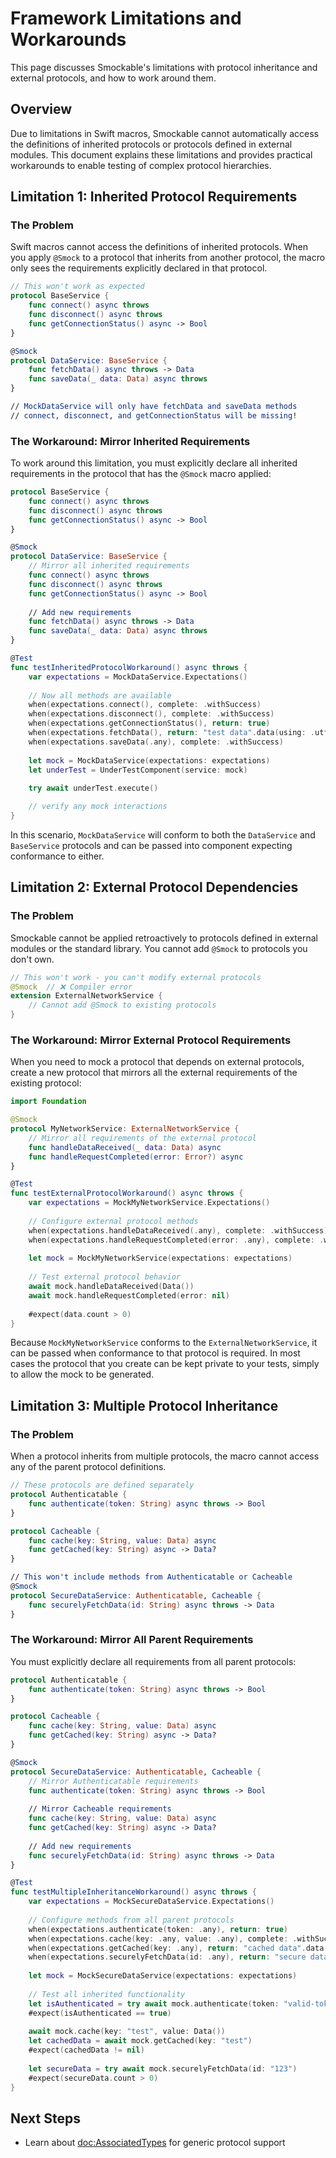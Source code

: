 # Framework Limitations and Workarounds

This page discusses Smockable's limitations with protocol inheritance and external protocols, and how to work around them.

## Overview

Due to limitations in Swift macros, Smockable cannot automatically access the definitions of inherited protocols or protocols defined in external modules. This document
explains these limitations and provides practical workarounds to enable testing of complex protocol hierarchies.

## Limitation 1: Inherited Protocol Requirements

### The Problem

Swift macros cannot access the definitions of inherited protocols. When you apply `@Smock` to a protocol that inherits from another protocol, the macro only sees the
requirements explicitly declared in that protocol.

```swift
// This won't work as expected
protocol BaseService {
    func connect() async throws
    func disconnect() async throws
    func getConnectionStatus() async -> Bool
}

@Smock
protocol DataService: BaseService {
    func fetchData() async throws -> Data
    func saveData(_ data: Data) async throws
}

// MockDataService will only have fetchData and saveData methods
// connect, disconnect, and getConnectionStatus will be missing!
```

### The Workaround: Mirror Inherited Requirements

To work around this limitation, you must explicitly declare all inherited requirements in the protocol that has the `@Smock` macro applied:

```swift
protocol BaseService {
    func connect() async throws
    func disconnect() async throws
    func getConnectionStatus() async -> Bool
}

@Smock
protocol DataService: BaseService {
    // Mirror all inherited requirements
    func connect() async throws
    func disconnect() async throws
    func getConnectionStatus() async -> Bool
    
    // Add new requirements
    func fetchData() async throws -> Data
    func saveData(_ data: Data) async throws
}

@Test
func testInheritedProtocolWorkaround() async throws {
    var expectations = MockDataService.Expectations()
    
    // Now all methods are available
    when(expectations.connect(), complete: .withSuccess)
    when(expectations.disconnect(), complete: .withSuccess)
    when(expectations.getConnectionStatus(), return: true)
    when(expectations.fetchData(), return: "test data".data(using: .utf8)!)
    when(expectations.saveData(.any), complete: .withSuccess)
    
    let mock = MockDataService(expectations: expectations)
    let underTest = UnderTestComponent(service: mock)
    
    try await underTest.execute()

    // verify any mock interactions
}
```

In this scenario, `MockDataService` will conform to both the `DataService` and `BaseService` protocols and can be passed into component expecting conformance
to either.

## Limitation 2: External Protocol Dependencies

### The Problem

Smockable cannot be applied retroactively to protocols defined in external modules or the standard library. You cannot add `@Smock` to protocols you don't own.

```swift
// This won't work - you can't modify external protocols
@Smock  // ❌ Compiler error
extension ExternalNetworkService {
    // Cannot add @Smock to existing protocols
}
```

### The Workaround: Mirror External Protocol Requirements

When you need to mock a protocol that depends on external protocols, create a new protocol that mirrors all the external requirements of the existing protocol:

```swift
import Foundation

@Smock
protocol MyNetworkService: ExternalNetworkService {
    // Mirror all requirements of the external protocol
    func handleDataReceived(_ data: Data) async
    func handleRequestCompleted(error: Error?) async
}

@Test
func testExternalProtocolWorkaround() async throws {
    var expectations = MockMyNetworkService.Expectations()
    
    // Configure external protocol methods
    when(expectations.handleDataReceived(.any), complete: .withSuccess)
    when(expectations.handleRequestCompleted(error: .any), complete: .withSuccess)
    
    let mock = MockMyNetworkService(expectations: expectations)
    
    // Test external protocol behavior
    await mock.handleDataReceived(Data())
    await mock.handleRequestCompleted(error: nil)
    
    #expect(data.count > 0)
}
```

Because `MockMyNetworkService` conforms to the `ExternalNetworkService`, it can be passed when conformance to that protocol is required. In most cases
the protocol that you create can be kept private to your tests, simply to allow the mock to be generated.

## Limitation 3: Multiple Protocol Inheritance

### The Problem

When a protocol inherits from multiple protocols, the macro cannot access any of the parent protocol definitions.

```swift
// These protocols are defined separately
protocol Authenticatable {
    func authenticate(token: String) async throws -> Bool
}

protocol Cacheable {
    func cache(key: String, value: Data) async
    func getCached(key: String) async -> Data?
}

// This won't include methods from Authenticatable or Cacheable
@Smock
protocol SecureDataService: Authenticatable, Cacheable {
    func securelyFetchData(id: String) async throws -> Data
}
```

### The Workaround: Mirror All Parent Requirements

You must explicitly declare all requirements from all parent protocols:

```swift
protocol Authenticatable {
    func authenticate(token: String) async throws -> Bool
}

protocol Cacheable {
    func cache(key: String, value: Data) async
    func getCached(key: String) async -> Data?
}

@Smock
protocol SecureDataService: Authenticatable, Cacheable {
    // Mirror Authenticatable requirements
    func authenticate(token: String) async throws -> Bool
    
    // Mirror Cacheable requirements
    func cache(key: String, value: Data) async
    func getCached(key: String) async -> Data?
    
    // Add new requirements
    func securelyFetchData(id: String) async throws -> Data
}

@Test
func testMultipleInheritanceWorkaround() async throws {
    var expectations = MockSecureDataService.Expectations()
    
    // Configure methods from all parent protocols
    when(expectations.authenticate(token: .any), return: true)
    when(expectations.cache(key: .any, value: .any), complete: .withSuccess)
    when(expectations.getCached(key: .any), return: "cached data".data(using: .utf8)!)
    when(expectations.securelyFetchData(id: .any), return: "secure data".data(using: .utf8)!)
    
    let mock = MockSecureDataService(expectations: expectations)
    
    // Test all inherited functionality
    let isAuthenticated = try await mock.authenticate(token: "valid-token")
    #expect(isAuthenticated == true)
    
    await mock.cache(key: "test", value: Data())
    let cachedData = await mock.getCached(key: "test")
    #expect(cachedData != nil)
    
    let secureData = try await mock.securelyFetchData(id: "123")
    #expect(secureData.count > 0)
}
```

## Next Steps

- Learn about <doc:AssociatedTypes> for generic protocol support
